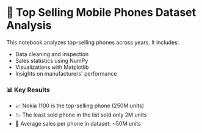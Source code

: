 # 📱 Top Selling Mobile Phones Dataset Analysis

This notebook analyzes top-selling phones across years. It includes:

- Data cleaning and inspection
- Sales statistics using NumPy
- Visualizations with Matplotlib
- Insights on manufacturers' performance

### 📊 Key Results
- 📈 Nokia 1100 is the top-selling phone (250M units)
- 📉 The least sold phone in the list sold only 2M units
- 📌 Average sales per phone in dataset: ~50M units
